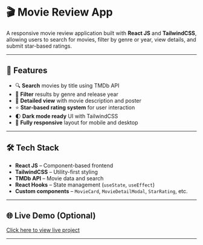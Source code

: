 # 🎬 Movie Review App

A responsive movie review application built with **React JS** and **TailwindCSS**, allowing users to search for movies, filter by genre or year, view details, and submit star-based ratings.

---

## 🚀 Features

- 🔍 **Search** movies by title using TMDb API
- 🎯 **Filter** results by genre and release year
- 📝 **Detailed view** with movie description and poster
- ⭐ **Star-based rating system** for user interaction
- 🌓 **Dark mode ready** UI with TailwindCSS
- 📱 **Fully responsive** layout for mobile and desktop

---

## 🛠️ Tech Stack

- **React JS** – Component-based frontend
- **TailwindCSS** – Utility-first styling
- **TMDb API** – Movie data and search
- **React Hooks** – State management (`useState`, `useEffect`)
- **Custom components** – `MovieCard`, `MovieDetailModal`, `StarRating`, etc.

---

## 🌐 Live Demo (Optional)

[Click here to view live project](https://your-live-site-url.com)

---

